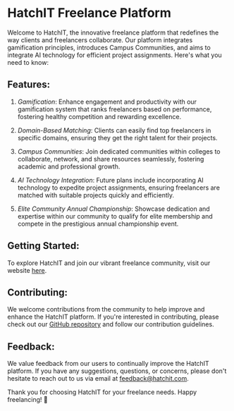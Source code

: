 # HatchIT Freelance Platform

Welcome to HatchIT, the innovative freelance platform that redefines the way clients and freelancers collaborate. Our platform integrates gamification principles, introduces Campus Communities, and aims to integrate AI technology for efficient project assignments. Here's what you need to know:

## Features:

1. *Gamification*: Enhance engagement and productivity with our gamification system that ranks freelancers based on performance, fostering healthy competition and rewarding excellence.

2. *Domain-Based Matching*: Clients can easily find top freelancers in specific domains, ensuring they get the right talent for their projects.

3. *Campus Communities*: Join dedicated communities within colleges to collaborate, network, and share resources seamlessly, fostering academic and professional growth.

4. *AI Technology Integration*: Future plans include incorporating AI technology to expedite project assignments, ensuring freelancers are matched with suitable projects quickly and efficiently.

5. *Elite Community Annual Championship*: Showcase dedication and expertise within our community to qualify for elite membership and compete in the prestigious annual championship event.

## Getting Started:

To explore HatchIT and join our vibrant freelance community, visit our website [here](https://www.hatchit.com).

## Contributing:

We welcome contributions from the community to help improve and enhance the HatchIT platform. If you're interested in contributing, please check out our [GitHub repository](https://github.com/hatchit/freelance-platform) and follow our contribution guidelines.

## Feedback:

We value feedback from our users to continually improve the HatchIT platform. If you have any suggestions, questions, or concerns, please don't hesitate to reach out to us via email at feedback@hatchit.com.

Thank you for choosing HatchIT for your freelance needs. Happy freelancing! 🚀
